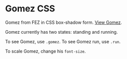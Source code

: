 Gomez CSS
=========

Gomez from FEZ in CSS box-shadow form. [View Gomez](http://maisano.github.com/gomez-css).

Gomez currently has two states: standing and running.

To see Gomez, use `.gomez`.
To see Gomez run, use `.run`.

To scale Gomez, change his `font-size`.
